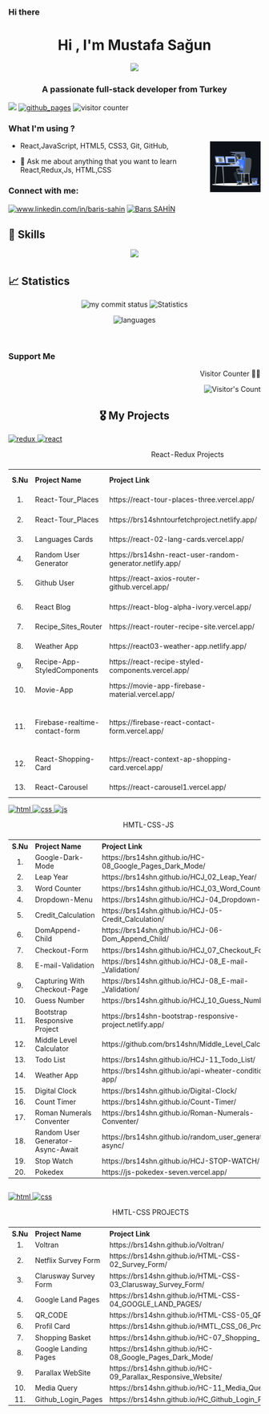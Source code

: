 ### Hi there 

<h1 align="center">Hi , I'm Mustafa Sağun</h1>

<p align="center">
  <img src="https://readme-typing-svg.demolab.com/?lines=I'm  a Frontend Developer!;I used it in my projects ;React | Redux ;HTML|CSS|JS|Responsive Design!&font=Fira%20Code&center=true&width=380&height=50&duration=4000&pause=1000">
</p>


<h3 align="center">A passionate full-stack developer from Turkey</h3>

[![](https://img.shields.io/badge/linkedin-%230077B5.svg?&style=for-the-badge&logo=linkedin&logoColor=white)](https://www.linkedin.com/in/mustafa-sagun1) 
<a href="github.io LİNKİ" target="_blank"> <img src="https://user-images.githubusercontent.com/94930605/160260064-ff3aa908-cbfd-4350-ab28-a26a0b7a1819.png" alt="github_pages" height="28.5"/></a> <img src="https://komarev.com/ghpvc/?username=GİTHUB KULLANICI ADI" alt="visitor counter"/>
<!-- <p align="left">  </p> -->

### What I'm using ? 

<p>
 <img align="right" src="https://github.com/akib001/akib001/blob/1404919818557ed5858331642b63d01e2485a97a/animation_500_kxa883sd.gif" alt="akib001" width="20%" height="30%" />
</p>




- React,JavaScript, HTML5, CSS3, Git, GitHub, 

- 💬 Ask  me about anything that you want to learn React,Redux,Js, HTML,CSS

<h3 align="left">Connect with me:</h3>
<p align="left">
 <a href="https://www.linkedin.com/in/mustafa-sagun1" target="blank"><img align="center" src="https://raw.githubusercontent.com/rahuldkjain/github-profile-readme-generator/master/src/images/icons/Social/linked-in-alt.svg" alt="www.linkedin.com/in/baris-sahin" height="30" width="40" /></a>
 <a href="mailto:brsshn292929@gmail.com" target="blank"><img align="center"
      src="https://cdn-icons-png.flaticon.com/512/281/281769.png"
      alt="Barıs SAHİN" height="30" width="40" /></a>
</p>



## 🚀 Skills
<p align="left"> 
 
  <!-- <a href="https://getbootstrap.com" target="_blank" rel="noreferrer"> <img src="https://raw.githubusercontent.com/devicons/devicon/master/icons/bootstrap/bootstrap-plain-wordmark.svg" alt="bootstrap" width="40" height="40"/> 
 </a> -->
 
 <!-- <a href="https://www.w3schools.com/css/" target="_blank" rel="noreferrer"> <img src="https://raw.githubusercontent.com/devicons/devicon/master/icons/css3/css3-original-wordmark.svg" alt="css3" width="40" height="40"/> </a> -->

   <!-- <a href="https://git-scm.com/" target="_blank" rel="noreferrer"> <img src="https://www.vectorlogo.zone/logos/git-scm/git-scm-icon.svg" alt="git" width="40" height="40"/> </a> <a href="https://www.w3.org/html/" target="_blank" rel="noreferrer"> <img src="https://raw.githubusercontent.com/devicons/devicon/master/icons/html5/html5-original-wordmark.svg" alt="html5" width="40" height="40"/> </a> -->
   
   <!--  <a href="https://developer.mozilla.org/en-US/docs/Web/JavaScript" target="_blank" rel="noreferrer"> <img src="https://raw.githubusercontent.com/devicons/devicon/master/icons/javascript/javascript-original.svg" alt="javascript" width="40" height="40"/> 
   </a> -->
   
   <!-- <a href="https://www.linux.org/" target="_blank" rel="noreferrer"> <img src="https://raw.githubusercontent.com/devicons/devicon/master/icons/linux/linux-original.svg" alt="linux" width="40" height="40"/> </a>-->
 
 <!-- <a href="https://www.mongodb.com/" target="_blank" rel="noreferrer"> <img src="https://raw.githubusercontent.com/devicons/devicon/master/icons/mongodb/mongodb-original-wordmark.svg" alt="mongodb" width="40" height="40"/> 
</a> -->
 
 <!-- <a href="https://nodejs.org" target="_blank" rel="noreferrer"> <img src="https://raw.githubusercontent.com/devicons/devicon/master/icons/nodejs/nodejs-original-wordmark.svg" alt="nodejs" width="40" height="40"/> </a>-->
 
 <!-- <a href="https://www.python.org" target="_blank" rel="noreferrer"> <img src="https://raw.githubusercontent.com/devicons/devicon/master/icons/python/python-original.svg" alt="python" width="40" height="40"/> </a> -->
 
 <!-- <a href="https://www.rabbitmq.com" target="_blank" rel="noreferrer"> <img src="https://www.vectorlogo.zone/logos/rabbitmq/rabbitmq-icon.svg" alt="rabbitMQ" width="40" height="40"/> </a> -->
 
 <!-- <a href="https://sass-lang.com" target="_blank" rel="noreferrer"> <img src="https://raw.githubusercontent.com/devicons/devicon/master/icons/sass/sass-original.svg" alt="sass" width="40" height="40"/> </a>-->
<p>
 <!-- <a href="#" target="_blank"> <img src="https://www.python.org/static/img/python-logo.png" alt="python" width="150" height="50"/> </a> --> 
 <!-- <a href="#" target="_blank"> <img src="https://cdn.icon-icons.com/icons2/2415/PNG/512/react_original_wordmark_logo_icon_146375.png" alt="react" width="50"/> </a> -->
<!--  <a href="#" target="_blank"> <img src="https://www.pngkit.com/png/detail/373-3738691_react-native-svg-transformer-allows-you-import-svg.png" alt="react-native" width="50"/> </a>  -->
  <!-- <a href="#" target="_blank"> <img src="https://upload.wikimedia.org/wikipedia/commons/4/49/Redux.png" alt="redux" height="50"/> </a> --> 

<!--  <a href="#" target="_blank"> <img src="https://miro.medium.com/max/875/0*r1BTGwo9cd8IGNQQ.jpeg" alt="express" height="50" /> </a>  -->
 <!--<a href="#" target="_blank"> <img src="https://user-images.githubusercontent.com/94930605/160258641-8ae74778-b44c-4767-a777-e5ece56b29f8.png" alt="html" height="50"/> </a> -->
 <!--<a href="#" target="_blank"> <img src="https://user-images.githubusercontent.com/94930605/160258671-03184473-a73b-4c7a-865c-4bc4a3864fcc.png" alt="css" height="50"/> </a> -->
  <!-- <a href="#" target="_blank"> <img src="https://cdn.icon-icons.com/icons2/2108/PNG/512/javascript_icon_130900.png" alt="js" height="50"/> </a> 

 <!-- <a href="#" target="_blank"> <img src="https://cdn.icon-icons.com/icons2/2415/PNG/512/nodejs_original_logo_icon_146411.png" alt="node-js" height="50"/> </a> -->
 <!--<a href="#" target="_blank"> <img src="https://cdn.icon-icons.com/icons2/2415/PNG/512/bootstrap_plain_wordmark_logo_icon_146620.png" alt="bootstrap" height="50"/> </a> -->
<!--  <a href="#" target="_blank"> <img src="https://material-ui.com/static/logo_raw.svg" alt="material-ui" height="50"/> </a>  -->
<!--  <a href="#" target="_blank"> <img src="https://cdn.icon-icons.com/icons2/2415/PNG/512/mysql_original_wordmark_logo_icon_146417.png" alt="MySQL" height="50"/> </a>  -->
<!--  <a href="#" target="_blank"> <img src="https://www.vectorlogo.zone/logos/postgresql/postgresql-ar21.svg" alt="PostgreSQL" height="50"/> </a>  -->
<!--  <a href="#" target="_blank"> <img src="https://www.vectorlogo.zone/logos/mongodb/mongodb-ar21.svg" alt="MongoDB" height="50"/> </a>  -->
<!--   <a href="#" target="_blank"> <img src="https://cdn.icon-icons.com/icons2/2415/PNG/512/django_plain_logo_icon_146558.png" alt="django" height="50"/> </a>  -->
 <!-- <a href="#" target="_blank"> <img src="https://www.vectorlogo.zone/logos/git-scm/git-scm-icon.svg" alt="git" height="50"/> </a> -->
 <!-- <a href="#" target="_blank"> <img src="https://user-images.githubusercontent.com/94930605/160834121-9010f1e6-3725-4c4e-8977-856e1682e0d4.png" alt="gitHub" height="50"/> </a> -->
 <!-- <a href="#" target="_blank"> <img src="https://www.pngitem.com/pimgs/m/80-800968_vscode-visual-studio-logo-png-transparent-png." alt="vs-code" height="50"/> </a>-->
 <!-- <a href="#" target="_blank"> <img src="https://user-images.githubusercontent.com/94930605/160258720-2a39e2f4-cb61-4b1a-9303-db050ffaa003.png" height="50"/> </a> -->
  <!--<a href="#" target="_blank"> <img src="https://img.shields.io/badge/jira-1e90ff.svg?&style=for-the-badge&logo=jira&logoColor=white" height="50"/> </a>-->
</p>

<p align="center"><img src="https://user-images.githubusercontent.com/99876715/194717950-20d89fbf-d279-495b-8ced-2b96d675b604.gif" /></p>








## 📈 Statistics
<p align="center">

<img src="https://github-readme-streak-stats.herokuapp.com/?user=brs14shn&theme=chartreuse-dark&show_icons=true" alt="my commit status" width="49%" /> 
<img src="https://github-readme-stats.vercel.app/api?username=brs14shn&show_icons=true&theme=radical" alt="Statistics" width="50%">
</p>

<p align="center"> <img src="https://github-readme-stats.vercel.app/api/top-langs/?username=brs14shn&theme=chartreuse-dark&layout=compact" alt="languages" width="50%" > </p><br>

### Support Me
<p align="right"> Visitor Counter 🕵🏼</p>
<p align="right"><img  width="150px" src="https://profile-counter.glitch.me/{brs14shn}/count.svg" alt="Visitor's Count" /></p>

### <h2 align="center">&#127894; My Projects</h2>

<a href="#" target="_blank"> <img src="https://upload.wikimedia.org/wikipedia/commons/4/49/Redux.png" alt="redux" height="50"/> </a>
<a href="#" target="_blank"> <img src="https://cdn.icon-icons.com/icons2/2415/PNG/512/react_original_wordmark_logo_icon_146375.png" alt="react" width="50"/> </a> 

 <table>
<tr >
    <caption>React-Redux Projects<caption>
    <th width="5%">S.Nu </th>
    <th align="left" width="20%">Project Name</th>
    <th align="left" width="40%">Project Link</th>
    <th align="left" width="30%">Libraries and Technologies I use</th>
  
</tr>
<tr>
    <td align=center >1.</td>
    <td>React-Tour_Places</td>
    <td>https://react-tour-places-three.vercel.app/</td> 
    <td>React, React DOM, Components, Props </td>
</tr>
<tr>
    <td align=center >2.</td>
    <td>React-Tour_Places</td>
    <td>https://brs14shntourfetchproject.netlify.app/</td> 
    <td>React, React DOM, Components, Props </td>
</tr>
<tr>
    <td align=center >3.</td>
    <td>Languages Cards</td>
    <td>https://react-02-lang-cards.vercel.app/</td>  
     <td>React, React DOM, Components, Props </td>
</tr>
<tr>
    <td align=center >4.</td>
    <td>Random User Generator</td>
    <td>https://brs14shn-react-user-random-generator.netlify.app/</td> 
     <td>useState, useEffect, axios, async await, REST API</td>
</tr>
<tr>
    <td align=center >5.</td>
    <td>Github User</td>
    <td>https://react-axios-router-github.vercel.app/</td> 
     <td>JS DOM, Github API, Async Await, Axios, Events,React-Router</td>
</tr>
<tr>
    <td align=center >6.</td>
    <td>React Blog</td>
    <td>https://react-blog-alpha-ivory.vercel.app/</td> 
     <td>JS DOM, Async Await, Axios, Events,React-Router</td>
</tr>
<tr>
    <td align=center >7.</td>
    <td>Recipe_Sites_Router</td>
    <td>https://react-router-recipe-site.vercel.app/</td> 
     <td>JS DOM, Async Await, Axios, Events,React-Router</td>
</tr>
<tr>
    <td align=center >8.</td>
    <td>Weather App</td>
    <td>https://react03-weather-app.netlify.app/</td> 
    <td>React, useState, useEffect, axios, async await, API</td>   
    
</tr>
<tr>
    <td align=center >9.</td>
    <td>Recipe-App-StyledComponents</td>
    <td>https://react-recipe-styled-components.vercel.app/</td> 
     <td>React, useState, useEffect, fetch, async await, API</td> 
</tr>
<tr>
    <td align=center >10.</td>
    <td>Movie-App</td>
    <td>https://movie-app-firebase-material.vercel.app/</td>  
     <td> React,Async Await, Axios, Events,React-Router,API, Bootstrap, React-icons</td>  
</tr>
 <tr>
    <td align=center >11.</td>
    <td>Firebase-realtime-contact-form</td>
    <td>https://firebase-react-contact-form.vercel.app/</td>  
    <td> React, firebase database, firebase ( collection, getDocs, addDoc, deleteDoc, doc, updateDoc), Bootstrap, React-icons</td>  
    
   
</tr>
 <tr>
    <td align=center >12.</td>
    <td>React-Shopping-Card</td>
    <td>https://react-context-ap-shopping-card.vercel.app/</td> 
    <td>React,Async Await, Axios, Events,React-Router,Faker,Context,Reducer</td> 
</tr>

 <tr>
    <td align=center >13.</td>
    <td>React-Carousel</td>
    <td>https://react-carousel1.vercel.app/</td> 
     <td>React-carousel, useState, useEffect</td> 
</tr>
     
</table>

 <a href="#" target="_blank"> <img src="https://user-images.githubusercontent.com/94930605/160258641-8ae74778-b44c-4767-a777-e5ece56b29f8.png" alt="html" height="50"/> </a> 
 <a href="#" target="_blank"> <img src="https://user-images.githubusercontent.com/94930605/160258671-03184473-a73b-4c7a-865c-4bc4a3864fcc.png" alt="css" height="50"/> </a> 
 <a href="#" target="_blank"> <img src="https://cdn.icon-icons.com/icons2/2108/PNG/512/javascript_icon_130900.png" alt="js" height="45"/> </a>
 <table>
<tr>
    <caption>HMTL-CSS-JS<caption>
    <th width="5%">S.Nu</td>
    <th align="left" width="20%">Project Name</th>
    <th align="left" width="30%">Project Link</th>
   
</tr>
 <tr>
    <td align=center >1.</td>
    <td>Google-Dark-Mode</td>
    <td>https://brs14shn.github.io/HC-08_Google_Pages_Dark_Mode/</td>
   
</tr>
 <tr>
    <td align=center >2.</td>
    <td>Leap Year</td>
    <td>https://brs14shn.github.io/HCJ_02_Leap_Year/</td>
    
</tr>
 <tr>
    <td align=center >3.</td>
    <td>Word Counter</td>
    <td>https://brs14shn.github.io/HCJ_03_Word_Counter/</td>
   
</tr>
 <tr>
    <td align=center >4.</td>
    <td>Dropdown-Menu</td>
    <td> https://brs14shn.github.io/HCJ-04_Dropdown-Menu/</td>
   
</tr>
  <tr>
    <td align=center >5.</td>
    <td>Credit_Calculation</td>
    <td> https://brs14shn.github.io/HCJ-05-Credit_Calculation/</td>
    
</tr>
 <tr>
    <td align=center >6.</td>
    <td>DomAppend-Child</td>
    <td> https://brs14shn.github.io/HCJ-06-Dom_Append_Child/</td>
  
</tr>
  <tr>
    <td align=center >7.</td>
    <td>Checkout-Form</td>
    <td>  https://brs14shn.github.io/HCJ_07_Checkout_Form_Js/</td>
   
</tr>
   <tr>
    <td align=center >8.</td>
    <td>E-mail-Validation</td>
    <td>  https://brs14shn.github.io/HCJ-08_E-mail-_Validation/</td>
  
</tr>
   <tr>
    <td align=center >9.</td>
    <td>Capturing With Checkout-Page</td>
    <td>  https://brs14shn.github.io/HCJ-08_E-mail-_Validation/</td>
  
</tr>
  <tr>
    <td align=center >10.</td>
    <td>Guess Number</td>
   <td>https://brs14shn.github.io/HCJ_10_Guess_Number/  </td>
</tr>
   <tr>
    <td align=center >11.</td>
    <td>Bootstrap Responsive Project</td>
   <td>https://brs14shn-bootstrap-responsive-project.netlify.app/ </td>
</tr>
   <tr>
    <td align=center >12.</td>
    <td>Middle Level Calculator</td>
   <td>https://github.com/brs14shn/Middle_Level_Calculator </td>
</tr>
   <tr>
    <td align=center >13.</td>
    <td>Todo List</td>
   <td>https://brs14shn.github.io/HCJ-11_Todo_List/ </td>
</tr>
   <tr>
    <td align=center >14.</td>
    <td>Weather App</td>
   <td>https://brs14shn.github.io/api-wheater-condition-app/ </td>
</tr>
   <tr>
    <td align=center >15.</td>
    <td>Digital Clock</td>
   <td>https://brs14shn.github.io/Digital-Clock/</td>
</tr>
   <tr>
    <td align=center >16.</td>
    <td>Count Timer</td>
   <td>https://brs14shn.github.io/Count-Timer/</td>
</tr>
   <tr>
    <td align=center >17.</td>
    <td>Roman Numerals Conventer</td>
   <td>https://brs14shn.github.io/Roman-Numerals-Conventer/</td>
</tr>
   <tr>
    <td align=center >18.</td>
    <td>Random User Generator-Async-Await</td>
   <td>https://brs14shn.github.io/random_user_generator-async/</td>
</tr>
   <tr>
    <td align=center >19.</td>
    <td>Stop Watch</td>
   <td>https://brs14shn.github.io/HCJ-STOP-WATCH/</td>
</tr>
<tr>
   <td align=center >20.</td>
    <td>Pokedex</td>
   <td>https://js-pokedex-seven.vercel.app/</td>
</tr>

  
  <table>
       
   

     
     
















     
     
     
     
     
     
 <table>
  <a href="#" target="_blank"> <img src="https://user-images.githubusercontent.com/94930605/160258641-8ae74778-b44c-4767-a777-e5ece56b29f8.png" alt="html" height="50"/> </a> 
 <a href="#" target="_blank"> <img src="https://user-images.githubusercontent.com/94930605/160258671-03184473-a73b-4c7a-865c-4bc4a3864fcc.png" alt="css" height="50"/> </a> 
<tr >
    <caption>HMTL-CSS PROJECTS<caption>
    <th width="5%">S.Nu </th>
    <th align="left" width="20%">Project Name</th>
    <th align="left" width="50%">Project Link</th>
  
</tr>

<tr>
    <td align=center >1.</td>
    <td>Voltran</td>
    <td>https://brs14shn.github.io/Voltran/</td>
    
    
</tr>
<tr>
    <td align=center >2.</td>
    <td>Netflix Survey Form</td>
    <td>https://brs14shn.github.io/HTML-CSS-02_Survey_Form/</td>
   
    
</tr>
 <tr>
    <td align=center >3.</td>
    <td>Clarusway Survey Form</td>
    <td>https://brs14shn.github.io/HTML-CSS-03_Clarusway_Survey_Form/</td>
    
    
</tr>
  <tr>
    <td align=center >4.</td>
    <td>Google Land Pages</td>
    <td>https://brs14shn.github.io/HTML-CSS-04_GOOGLE_LAND_PAGES/</td>
   
 </tr>
 <tr>
    <td align=center >5.</td>
    <td>QR_CODE</td>
    <td>https://brs14shn.github.io/HTML-CSS-05_QR_CODE/</td>
    
 </tr>
 <tr>
    <td align=center >6.</td>
    <td>Profil Card</td>
    <td> https://brs14shn.github.io/HMTL_CSS_06_Profil_Card/</td>
   
 </tr>
  <tr>
    <td align=center >7.</td>
    <td>Shopping Basket</td>
    <td> https://brs14shn.github.io/HC-07_Shopping_Basket/</td>
   
 </tr>
 <tr>
    <td align=center >8.</td>
    <td>Google Landing Pages</td>
    <td>https://brs14shn.github.io/HC-08_Google_Pages_Dark_Mode/ </td>
   
 </tr>
 <tr>
    <td align=center >9.</td>
    <td>Parallax WebSite</td>
    <td>https://brs14shn.github.io/HC-09_Parallax_Responsive_Website/ </td>
   
 </tr>
      <tr>
    <td align=center >10.</td>
    <td>Media Query</td>
    <td>https://brs14shn.github.io/HC-11_Media_Query/ </td>
   
 </tr>
      <tr>
    <td align=center >11.</td>
    <td>Github_Login_Pages</td>
    <td>https://brs14shn.github.io/HC_Github_Login_Pages/ </td>
   
 </tr>
 
